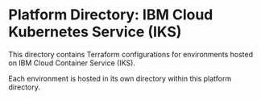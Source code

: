 # Platform Directory: IBM Cloud Kubernetes Service (IKS)

This directory contains Terraform configurations for environments hosted on IBM Cloud Container Service (IKS).

Each environment is hosted in its own directory within this platform directory.

